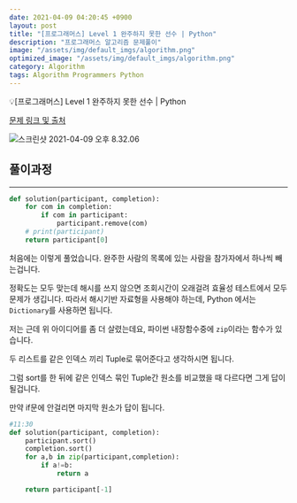 ```yaml
---
date: 2021-04-09 04:20:45 +0900
layout: post
title: "[프로그래머스] Level 1 완주하지 못한 선수 | Python"
description: "프로그래머스 알고리즘 문제풀이"
image: "/assets/img/default_imgs/algorithm.png"
optimized_image: "/assets/img/default_imgs/algorithm.png"
category: Algorithm
tags: Algorithm Programmers Python
---
```


<p class="callout"> 💡[프로그래머스] Level 1 완주하지 못한 선수 | Python</p>


[문제 링크 및 출처](https://programmers.co.kr/learn/courses/30/lessons/42576)

![스크린샷 2021-04-09 오후 8.32.06](/assets/스크린샷%202021-04-09%20오후%208.32.06.png)

## 풀이과정
---

```python
def solution(participant, completion):  
    for com in completion:
        if com in participant:
            participant.remove(com)
    # print(participant)
    return participant[0]
```

처음에는 이렇게 풀었습니다. 완주한 사람의 목록에 있는 사람을 참가자에서 하나씩 빼는겁니다.

정확도는 모두 맞는데 해시를 쓰지 않으면 조회시간이 오래걸려 효율성 테스트에서 모두 문제가 생깁니다. 따라서 해시기반 자료형을 사용해야 하는데, Python 에서는 `Dictionary`를 사용하면 됩니다.

저는 근데 위 아이디어를 좀 더 살렸는데요, 파이썬 내장함수중에 `zip`이라는 함수가 있습니다.

두 리스트를 같은 인덱스 끼리 Tuple로 묶어준다고 생각하시면 됩니다.

그럼 sort를 한 뒤에 같은 인덱스 묶인 Tuple간 원소를 비교했을 때 다르다면 그게 답이 될겁니다.

만약 if문에 안걸리면 마지막 원소가 답이 됩니다.

```python
#11:30
def solution(participant, completion):  
    participant.sort()
    completion.sort()
    for a,b in zip(participant,completion):
        if a!=b:
            return a

    return participant[-1]
```
